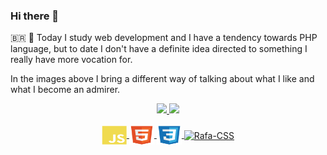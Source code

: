 ### Hi there 👋

<!--
**jmotec1/jmotec1** is a ✨ _special_ ✨ repository because its `README.md` (this file) appears on your GitHub profile.

Here are some ideas to get you started:

- 🔭 I’m currently working on ...
- 🌱 I’m currently learning ...
- 👯 I’m looking to collaborate on ...
- 🤔 I’m looking for help with ...
- 💬 Ask me about ...
- 📫 How to reach me: ...
- 😄 Pronouns: ...
- ⚡ Fun fact: ...
-->
🇧🇷 🌳
Today I study web development and I have a tendency towards PHP language, but to date I don't have a definite idea directed to something I really have more vocation for.

In the images above I bring a different way of talking about what I like and what I become an admirer.


<div align="center">
  <a href="https://github.com/jmotec1">
  <img height="180em" src="https://github-readme-stats.vercel.app/api?username=jmotec1&show_icons=true&theme=dracula&include_all_commits=true&count_private=true"/>
  <img height="180em" src="https://github-readme-stats.vercel.app/api/top-langs/?username=jmotec1&layout=compact&langs_count=7&theme=dracula"/>
  
  <div style="display: inline_block"><br>
  <img align="center" alt="Rafa-Js" height="30" width="40" src="https://raw.githubusercontent.com/devicons/devicon/master/icons/javascript/javascript-plain.svg">
<img align="center" alt="Rafa-HTML" height="30" width="40" src="https://raw.githubusercontent.com/devicons/devicon/master/icons/html5/html5-original.svg">
<img align="center" alt="Rafa-CSS" height="30" width="40" src="https://raw.githubusercontent.com/devicons/devicon/master/icons/css3/css3-original.svg">
<img align="center" alt="Rafa-CSS" height="50" width="60" src="https://cdn.jsdelivr.net/gh/devicons/devicon/icons/mysql/mysql-plain-wordmark.svg" />
</div>
